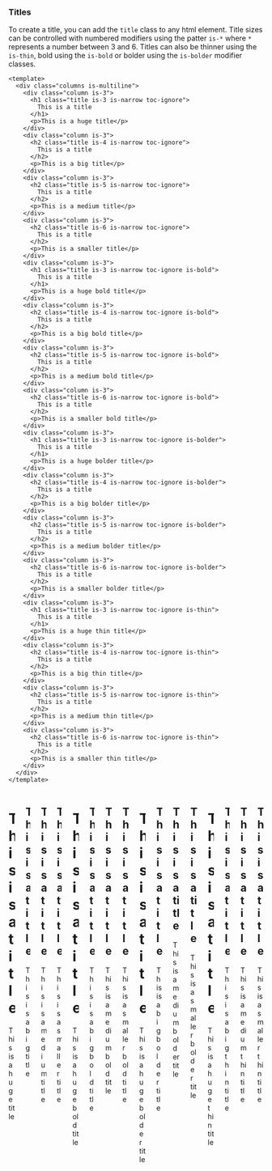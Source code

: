 ### Titles

To create a title, you can add the `title` class to any html element.
Title sizes can be controlled with numbered modifiers using the patter
`is-*` where `*` represents a number between 3 and 6.
Titles can also be thinner using the `is-thin`, bold using the `is-bold`
or bolder using the `is-bolder` modifier classes.

<!--code-->

```vue
<template>
  <div class="columns is-multiline">
    <div class="column is-3">
      <h1 class="title is-3 is-narrow toc-ignore">
        This is a title
      </h1>
      <p>This is a huge title</p>
    </div>
    <div class="column is-3">
      <h2 class="title is-4 is-narrow toc-ignore">
        This is a title
      </h2>
      <p>This is a big title</p>
    </div>
    <div class="column is-3">
      <h2 class="title is-5 is-narrow toc-ignore">
        This is a title
      </h2>
      <p>This is a medium title</p>
    </div>
    <div class="column is-3">
      <h2 class="title is-6 is-narrow toc-ignore">
        This is a title
      </h2>
      <p>This is a smaller title</p>
    </div>
    <div class="column is-3">
      <h1 class="title is-3 is-narrow toc-ignore is-bold">
        This is a title
      </h1>
      <p>This is a huge bold title</p>
    </div>
    <div class="column is-3">
      <h2 class="title is-4 is-narrow toc-ignore is-bold">
        This is a title
      </h2>
      <p>This is a big bold title</p>
    </div>
    <div class="column is-3">
      <h2 class="title is-5 is-narrow toc-ignore is-bold">
        This is a title
      </h2>
      <p>This is a medium bold title</p>
    </div>
    <div class="column is-3">
      <h2 class="title is-6 is-narrow toc-ignore is-bold">
        This is a title
      </h2>
      <p>This is a smaller bold title</p>
    </div>
    <div class="column is-3">
      <h1 class="title is-3 is-narrow toc-ignore is-bolder">
        This is a title
      </h1>
      <p>This is a huge bolder title</p>
    </div>
    <div class="column is-3">
      <h2 class="title is-4 is-narrow toc-ignore is-bolder">
        This is a title
      </h2>
      <p>This is a big bolder title</p>
    </div>
    <div class="column is-3">
      <h2 class="title is-5 is-narrow toc-ignore is-bolder">
        This is a title
      </h2>
      <p>This is a medium bolder title</p>
    </div>
    <div class="column is-3">
      <h2 class="title is-6 is-narrow toc-ignore is-bolder">
        This is a title
      </h2>
      <p>This is a smaller bolder title</p>
    </div>
    <div class="column is-3">
      <h1 class="title is-3 is-narrow toc-ignore is-thin">
        This is a title
      </h1>
      <p>This is a huge thin title</p>
    </div>
    <div class="column is-3">
      <h2 class="title is-4 is-narrow toc-ignore is-thin">
        This is a title
      </h2>
      <p>This is a big thin title</p>
    </div>
    <div class="column is-3">
      <h2 class="title is-5 is-narrow toc-ignore is-thin">
        This is a title
      </h2>
      <p>This is a medium thin title</p>
    </div>
    <div class="column is-3">
      <h2 class="title is-6 is-narrow toc-ignore is-thin">
        This is a title
      </h2>
      <p>This is a smaller thin title</p>
    </div>
  </div>
</template>
```

<!--/code-->

<!--example-->

<div class="columns is-multiline">
  <div class="column is-3">
    <h1 class="title is-3 is-narrow toc-ignore">This is a title</h1>
    <p>This is a huge title</p>
  </div>
  <div class="column is-3">
    <h2 class="title is-4 is-narrow toc-ignore">This is a title</h2>
    <p>This is a big title</p>
  </div>
  <div class="column is-3">
    <h2 class="title is-5 is-narrow toc-ignore">This is a title</h2>
    <p>This is a medium title</p>
  </div>
  <div class="column is-3">
    <h2 class="title is-6 is-narrow toc-ignore">This is a title</h2>
    <p>This is a smaller title</p>
  </div>
  <div class="column is-3">
    <h1 class="title is-3 is-narrow toc-ignore is-bold">This is a title</h1>
    <p>This is a huge bold title</p>
  </div>
  <div class="column is-3">
    <h2 class="title is-4 is-narrow toc-ignore is-bold">This is a title</h2>
    <p>This is a big bold title</p>
  </div>
  <div class="column is-3">
    <h2 class="title is-5 is-narrow toc-ignore is-bold">This is a title</h2>
    <p>This is a medium bold title</p>
  </div>
  <div class="column is-3">
    <h2 class="title is-6 is-narrow toc-ignore is-bold">This is a title</h2>
    <p>This is a smaller bold title</p>
  </div>
  <div class="column is-3">
    <h1 class="title is-3 is-narrow toc-ignore is-bolder">
      This is a title
    </h1>
    <p>This is a huge bolder title</p>
  </div>
  <div class="column is-3">
    <h2 class="title is-4 is-narrow toc-ignore is-bolder">
      This is a title
    </h2>
    <p>This is a big bolder title</p>
  </div>
  <div class="column is-3">
    <h2 class="title is-5 is-narrow toc-ignore is-bolder">
      This is a title
    </h2>
    <p>This is a medium bolder title</p>
  </div>
  <div class="column is-3">
    <h2 class="title is-6 is-narrow toc-ignore is-bolder">
      This is a title
    </h2>
    <p>This is a smaller bolder title</p>
  </div>
  <div class="column is-3">
    <h1 class="title is-3 is-narrow toc-ignore is-thin">This is a title</h1>
    <p>This is a huge thin title</p>
  </div>
  <div class="column is-3">
    <h2 class="title is-4 is-narrow toc-ignore is-thin">This is a title</h2>
    <p>This is a big thin title</p>
  </div>
  <div class="column is-3">
    <h2 class="title is-5 is-narrow toc-ignore is-thin">This is a title</h2>
    <p>This is a medium thin title</p>
  </div>
  <div class="column is-3">
    <h2 class="title is-6 is-narrow toc-ignore is-thin">This is a title</h2>
    <p>This is a smaller thin title</p>
  </div>
</div>

<!--/example-->
